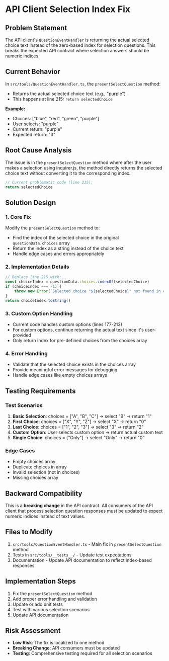 # API Client Selection Index Fix

## Problem Statement

The API client's `QuestionEventHandler` is returning the actual selected choice text instead of the zero-based index for selection questions. This breaks the expected API contract where selection answers should be numeric indices.

## Current Behavior

In `src/tools/QuestionEventHandler.ts`, the `presentSelectQuestion` method:

- Returns the actual selected choice text (e.g., "purple")
- This happens at line 215: `return selectedChoice`

**Example:**

- Choices: ["blue", "red", "green", "purple"]
- User selects: "purple"
- Current return: "purple"
- Expected return: "3"

## Root Cause Analysis

The issue is in the `presentSelectQuestion` method where after the user makes a selection using inquirer.js, the method directly returns the selected choice text without converting it to the corresponding index.

```typescript
// Current problematic code (line 215):
return selectedChoice
```

## Solution Design

### 1. Core Fix

Modify the `presentSelectQuestion` method to:

- Find the index of the selected choice in the original `questionData.choices` array
- Return the index as a string instead of the choice text
- Handle edge cases and errors appropriately

### 2. Implementation Details

```typescript
// Replace line 215 with:
const choiceIndex = questionData.choices.indexOf(selectedChoice)
if (choiceIndex === -1) {
	throw new Error(`Selected choice "${selectedChoice}" not found in choices array`)
}
return choiceIndex.toString()
```

### 3. Custom Option Handling

- Current code handles custom options (lines 177-213)
- For custom options, continue returning the actual text since it's user-provided
- Only return index for pre-defined choices from the choices array

### 4. Error Handling

- Validate that the selected choice exists in the choices array
- Provide meaningful error messages for debugging
- Handle edge cases like empty choices arrays

## Testing Requirements

### Test Scenarios

1. **Basic Selection**: choices = ["A", "B", "C"] → select "B" → return "1"
2. **First Choice**: choices = ["X", "Y", "Z"] → select "X" → return "0"
3. **Last Choice**: choices = ["1", "2", "3"] → select "3" → return "2"
4. **Custom Option**: User selects custom option → return actual custom text
5. **Single Choice**: choices = ["Only"] → select "Only" → return "0"

### Edge Cases

- Empty choices array
- Duplicate choices in array
- Invalid selection (not in choices)
- Missing choices array

## Backward Compatibility

This is a **breaking change** in the API contract. All consumers of the API client that process selection question responses must be updated to expect numeric indices instead of text values.

## Files to Modify

1. `src/tools/QuestionEventHandler.ts` - Main fix in `presentSelectQuestion` method
2. Tests in `src/tools/__tests__/` - Update test expectations
3. Documentation - Update API documentation to reflect index-based responses

## Implementation Steps

1. Fix the `presentSelectQuestion` method
2. Add proper error handling and validation
3. Update or add unit tests
4. Test with various selection scenarios
5. Update API documentation

## Risk Assessment

- **Low Risk**: The fix is localized to one method
- **Breaking Change**: API consumers must be updated
- **Testing**: Comprehensive testing required for all selection scenarios

